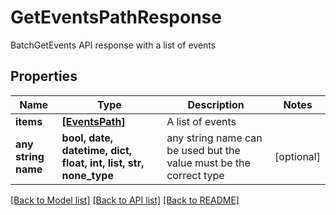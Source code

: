 # GetEventsPathResponse

BatchGetEvents API response with a list of events

## Properties
Name | Type | Description | Notes
------------ | ------------- | ------------- | -------------
**items** | [**[EventsPath]**](EventsPath.md) | A list of events | 
**any string name** | **bool, date, datetime, dict, float, int, list, str, none_type** | any string name can be used but the value must be the correct type | [optional]

[[Back to Model list]](../README.md#documentation-for-models) [[Back to API list]](../README.md#documentation-for-api-endpoints) [[Back to README]](../README.md)


